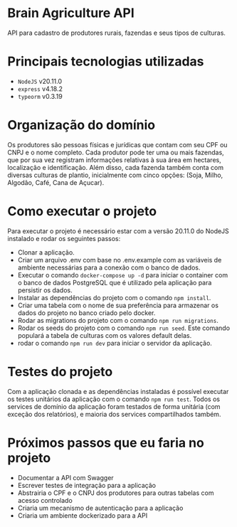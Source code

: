 # Brain Agriculture API

API para cadastro de produtores rurais, fazendas e seus tipos de culturas.

# Principais tecnologias utilizadas

- `NodeJS` v20.11.0
- `express` v4.18.2
- `typeorm` v0.3.19

# Organização do domínio

Os produtores são pessoas físicas e jurídicas que contam com seu CPF ou CNPJ e o nome completo. Cada produtor pode ter uma ou mais fazendas, que por sua vez registram informações relativas à sua área em hectares, localização e identificação. Além disso, cada fazenda também conta com diversas culturas de plantio, inicialmente com cinco opções: (Soja, Milho, Algodão, Café, Cana de Açucar).

# Como executar o projeto

Para executar o projeto é necessário estar com a versão 20.11.0 do NodeJS instalado e rodar os seguintes passos:

- Clonar a aplicação.
- Criar um arquivo .env com base no .env.example com as variáveis de ambiente necessárias para a conexão com o banco de dados.
- Executar o comando `docker-compose up -d` para iniciar o container com o banco de dados PostgreSQL que é utilizado pela aplicação para persistir os dados.
- Instalar as dependências do projeto com o comando `npm install`.
- Criar uma tabela com o nome de sua preferência para armazenar os dados do projeto no banco criado pelo docker.
- Rodar as migrations do projeto com o comando `npm run migrations`.
- Rodar os seeds do projeto com o comando `npm run seed`. Este comando populará a tabela de culturas com os valores default delas.
- rodar o comando `npm run dev` para iniciar o servidor da aplicação.

# Testes do projeto

Com a aplicação clonada e as dependências instaladas é possível executar os testes unitários da aplicação com o comando `npm run test`. Todos os services de domínio da aplicação foram testados de forma unitária (com exceção dos relatórios), e maioria dos services compartilhados também.

# Próximos passos que eu faria no projeto

- Documentar a API com Swagger
- Escrever testes de integração para a aplicação
- Abstrairia o CPF e o CNPJ dos produtores para outras tabelas com acesso controlado
- Criaria um mecanismo de autenticação para a aplicação
- Criaria um ambiente dockerizado para a API
